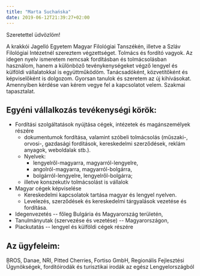 ```yaml
---
title: "Marta Suchańska"
date: 2019-06-12T21:39:27+02:00
---
```


Szeretettel üdvözlöm!

A krakkói Jagelló Egyetem Magyar Filológiai Tanszékén, illetve a Szláv Filológiai Intézetnél szereztem végzettséget. Tolmács és fordító vagyok.  Az idegen nyelv ismeretem nemcsak fordításban és tolmácsolásban használom, hanem a különböző tevénykenységeket végző lengyel és külföldi vállalatokkal is együttműködöm. Tanácsadóként, közvetítőként és képviselőként is dolgozom.
Gyorsan tanulok és szeretem az új kihívásokat. Amennyiben kérdése van kérem vegye fel a kapcsolatot velem. Szakmai tapasztalat.

## Egyéni vállalkozás tevékenységi körök:

- Fordítási szolgáltatások nyújtása cégek, intézetek és magánszemélyek részére
    - dokumentumok fordítása, valamint szóbeli tolmácsolás (műszaki-, orvosi-, gazdasági fordítások, kereskedelmi szerződések, reklám anyagok, weboldalak stb.). 
    - Nyelvek:
        - lengyelről-magyarra, magyarról-lengyelre,
        - angolról-magyarra, magyarról-bolgárra,
        - bolgárról-lengyelre, lengyelről-bolgárra;  
    - illetve konszekutív tolmácsolást is vállalok
- Magyar cégek képviselése
    - Kereskedelmi kapcsolatok tartása magyar és lengyel nyelven.
    - Levelezés, szerződések és kereskedelmi tárgyalások vezetése és fordítása.
- Idegenvezetés -- főleg Bulgária és Magyarország területén,
- Tanulmányutak (szervezése és vezetése) -- Magyarországon, 
- Piackutatás -- lengyel és külföldi cégek részére

## Az ügyfeleim:

BROS, Danae, NRI, Pitted Cherries, Fortiso GmbH, Regionális Fejlesztési Ügynökségek, fordítóirodák és turisztikai irodák az egész Lengyelországból
